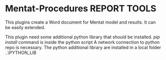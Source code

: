 # Mentat-Procedures REPORT TOOLS

This plugins create a Word document for Mentat model and results.
It can be easily extended.

This plugin need some additional python library that should be installed.
*pip install*
command is inside the python script
A network connection to python repo is necessary.
The python additional library are installed in a local folder ..\PYTHON_LIB

